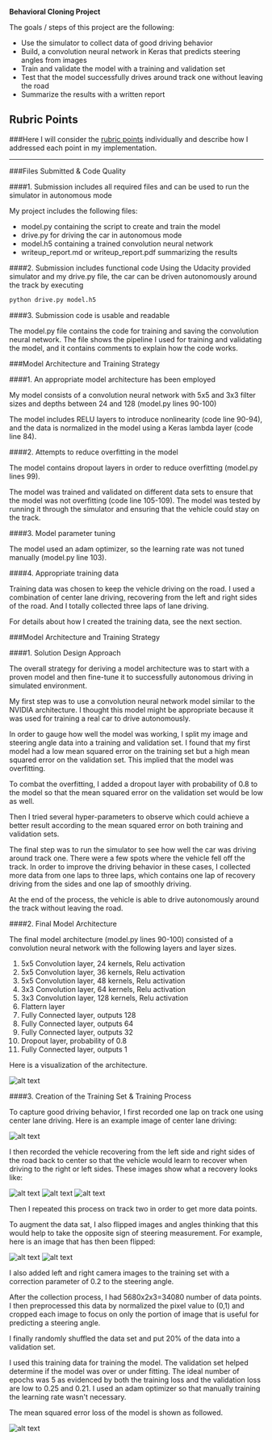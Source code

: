 
**Behavioral Cloning Project**

The goals / steps of this project are the following:
* Use the simulator to collect data of good driving behavior
* Build, a convolution neural network in Keras that predicts steering angles from images
* Train and validate the model with a training and validation set
* Test that the model successfully drives around track one without leaving the road
* Summarize the results with a written report


[//]: # (Image References)

[image1]: ./examples/image1.png "Model Visualization"
[image2]: ./examples/image2.jpg "Center Driving"
[image3]: ./examples/image3.jpg "Recovery Image"
[image4]: ./examples/image4.jpg "Recovery Image"
[image5]: ./examples/image5.jpg "Recovery Image"
[image6]: ./examples/image6.jpg "Normal Image"
[image7]: ./examples/image7.jpg "Flipped Image"
[image8]: ./examples/image8.png "Model Mean Squared Error Loss"

## Rubric Points
###Here I will consider the [rubric points](https://review.udacity.com/#!/rubrics/432/view) individually and describe how I addressed each point in my implementation.  

---
###Files Submitted & Code Quality

####1. Submission includes all required files and can be used to run the simulator in autonomous mode

My project includes the following files:
* model.py containing the script to create and train the model
* drive.py for driving the car in autonomous mode
* model.h5 containing a trained convolution neural network 
* writeup_report.md or writeup_report.pdf summarizing the results

####2. Submission includes functional code
Using the Udacity provided simulator and my drive.py file, the car can be driven autonomously around the track by executing 
```sh
python drive.py model.h5
```

####3. Submission code is usable and readable

The model.py file contains the code for training and saving the convolution neural network. The file shows the pipeline I used for training and validating the model, and it contains comments to explain how the code works.

###Model Architecture and Training Strategy

####1. An appropriate model architecture has been employed

My model consists of a convolution neural network with 5x5 and 3x3 filter sizes and depths between 24 and 128 (model.py lines 90-100) 

The model includes RELU layers to introduce nonlinearity (code line 90-94), and the data is normalized in the model using a Keras lambda layer (code line 84). 

####2. Attempts to reduce overfitting in the model

The model contains dropout layers in order to reduce overfitting (model.py lines 99). 

The model was trained and validated on different data sets to ensure that the model was not overfitting (code line 105-109). The model was tested by running it through the simulator and ensuring that the vehicle could stay on the track.

####3. Model parameter tuning

The model used an adam optimizer, so the learning rate was not tuned manually (model.py line 103).

####4. Appropriate training data

Training data was chosen to keep the vehicle driving on the road. I used a combination of center lane driving, recovering from the left and right sides of the road. And I totally collected three laps of lane driving. 

For details about how I created the training data, see the next section. 

###Model Architecture and Training Strategy

####1. Solution Design Approach

The overall strategy for deriving a model architecture was to start with a proven model and then fine-tune it to successfully autonomous driving in simulated environment. 

My first step was to use a convolution neural network model similar to the NVIDIA architecture. I thought this model might be appropriate because it was used for training a real car to drive autonomously. 

In order to gauge how well the model was working, I split my image and steering angle data into a training and validation set. I found that my first model had a low mean squared error on the training set but a high mean squared error on the validation set. This implied that the model was overfitting. 

To combat the overfitting, I added a dropout layer with probability of 0.8 to the model so that the mean squared error on the validation set would be low as well. 

Then I tried several hyper-parameters to observe which could achieve a better result according to the mean squared error on both training and validation sets. 

The final step was to run the simulator to see how well the car was driving around track one. There were a few spots where the vehicle fell off the track. In order to improve the driving behavior in these cases, I collected more data from one laps to three laps, which contains one lap of recovery driving from the sides and one lap of smoothly driving. 

At the end of the process, the vehicle is able to drive autonomously around the track without leaving the road.

####2. Final Model Architecture

The final model architecture (model.py lines 90-100) consisted of a convolution neural network with the following layers and layer sizes.
1. 5x5 Convolution layer, 24 kernels, Relu activation
2. 5x5 Convolution layer, 36 kernels, Relu activation
3. 5x5 Convolution layer, 48 kernels, Relu activation
4. 3x3 Convolution layer, 64 kernels, Relu activation
5. 3x3 Convolution layer, 128 kernels, Relu activation
6. Flattern layer
7. Fully Connected layer, outputs 128
8. Fully Connected layer, outputs 64
9. Fully Connected layer, outputs 32
10. Dropout layer, probability of 0.8
11. Fully Connected layer, outputs 1

Here is a visualization of the architecture. 

![alt text][image1]

####3. Creation of the Training Set & Training Process

To capture good driving behavior, I first recorded one lap on track one using center lane driving. Here is an example image of center lane driving:

![alt text][image2]

I then recorded the vehicle recovering from the left side and right sides of the road back to center so that the vehicle would learn to recover when driving to the right or left sides. These images show what a recovery looks like:

![alt text][image3]
![alt text][image4]
![alt text][image5]

Then I repeated this process on track two in order to get more data points.

To augment the data sat, I also flipped images and angles thinking that this would help to take the opposite sign of steering measurement. For example, here is an image that has then been flipped:

![alt text][image6]
![alt text][image7]

I also added left and right camera images to the training set with a correction parameter of 0.2 to the steering angle. 

After the collection process, I had 5680x2x3=34080 number of data points. I then preprocessed this data by normalized the pixel value to (0,1) and cropped each image to focus on only the portion of image that is useful for predicting a steering angle. 

I finally randomly shuffled the data set and put 20% of the data into a validation set. 

I used this training data for training the model. The validation set helped determine if the model was over or under fitting. The ideal number of epochs was 5 as evidenced by both the training loss and the validation loss are low to 0.25 and 0.21. I used an adam optimizer so that manually training the learning rate wasn't necessary.

The mean squared error loss of the model is shown as followed. 

![alt text][image8]
